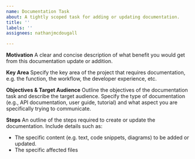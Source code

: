 ```yaml
---
name: Documentation Task
about: A tightly scoped task for adding or updating documentation.
title: ''
labels: ''
assignees: nathanjmcdougall

---
```


**Motivation**
A clear and concise description of what benefit you would get from this documentation update or addition.

**Key Area**
Specify the key area of the project that requires documentation, e.g. the function, the workflow, the developer experience, etc.

**Objectives & Target Audience**
Outline the objectives of the documentation task and describe the target audience. Specify the type of documentation (e.g., API documentation, user guide, tutorial) and what aspect you are specifically trying to communicate.

**Steps**
An outline of the steps required to create or update the documentation. Include details such as:

- The specific content (e.g. text, code snippets, diagrams) to be added or updated.
- The specific affected files
